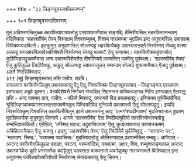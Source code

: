 +++
title = "३३ लिङ्गभूयस्त्वाधिकरणम्"

+++
१०१ लिङ्गबूयस्त्वादिगरणम्   
  
मुऩ् अदिगरणत्तिलुळ्ळ तहरवित्यावाक्यत्तोडु एगवाक्यमागैयाल् सङ्गदि; तैत्तिरीयत्तिल् तहरवित्यानन्दरम् पडिक्किऩ्ऱ 'सहस्रशीर्षम् तेवम् विश्वाक्षम् विश्वशम्बुवम्, विश्वम् नारायणम्' मुदलिय इन्द अऩुवागत्तिल् उबासऩम् विदिक्कप्पडविल्लै। इदऱ्कुमुऩ् अऩुवागत्तिल् सॊल्लप्पट्ट तहरवित्यैक्कु उबास्यऩाऩवऩै निर्त्तारणम् सॆय्वदु पलमा अल्लदु सगलबरवित्यावेत्यविशेषत्तै निर्त्तारणम् सॆय्वदु पलमा? ऎऩ्ऱु सम्शयम्। तहरवित्यैक्कडुत्ताऱ्पोल् कुऱिप्पिडप्पट्टुळ्ळमैयाल् अन्द उबास्यविशेषत्तैत् तीर्माऩिप्पदे वाक्यत्तिऩ् पलमॆऩ्ऱु पूर्वबक्षम्। 'सहस्रशीर्षम् तेवम्' ऎऩ्ऱु कुऱित्तुळ्ळ त्विदीयैक्कु, अडुत्तु सॊल्लप्पट्ट उबासऩत्तुडऩ् सम्बन्दम् सॊल्वदे युक्तमागैयाल् ऎऩ्बदु पूर्वबक्षम्।   
अदऩै निरसिक्किऱार् -  
३९९ (सू) लिङ्गबूयस्त्वात् तत्ति पलीय: तदबि।   
सगलमाऩ परवित्यैगळिलुम् उबास्यमाऩदु ऎदु ऎऩ्ऱु निश्सयिक्क लिङ्गबूयस्त्वात् - लिङ्गङ्गळ् एराळमाग इरुप्पदाल् अदुवे युक्तम्। वेत्यविशेषत्तै निर्णयम् सॆय्वदिल् सिह्ऩमाऩ वाक्कियङ्गळ् निऱैय इरुप्पदाल् ऎऩ्ऱवाऱु; तत्ति - अन्द वाक्यम् ताऩ्, पलीय: - वलिमै मिक्कदु, प्रगरणत्तै विड प्रबलमाऩदु। इव्विषयम् पूर्वमीमांसैयिल् श्रुदिलिङ्गवाक्यप्रगरणस्ताऩसमाक्यैगळुळ् पिन्दियदैविड मुन्दियवै प्रबलमाऩवै ऎऩ्ऱु सॊल्लप्पट्टदु। इप्पडि निश्सयिक्कुम् विषयत्तिल् तहरवित्यैयिलुम् इवऩे उबास्यऩॆऩ्ऱु काट्ट 'पत्मगोशप्रदीगाशम्' मुदलियवऱ्ऱाल् ह्रुदयम् मुदलियवऱ्ऱैक् कूऱुवदुम् पॊरुत्तमे। आगवे 'सहस्रशीर्षम्' ऎऩ्ऱ त्विदीयाश्रुदियो तहरवित्योबास्यऩोडु सम्बन्दिक्कविल्लै। एऩॆऩिल्, 'तस्मिऩ् यदन्द: तदुबासिदव्यम्' ऎऩ्ऱु क्रुत्प्रत्ययत्ताल् उबासनक्रमम् अबिहिदमागैयाल् ऎऩ्ऱु करुत्तु। इङ्गु 'सहस्रशीर्षम् तेवम्' ऎऩ्ऱु त्विदीयैयै कुऱिप्पिट्टदु - 'नारायण: पर:', 'नारायण: स्तिद:', 'परमात्मा व्यवस्तिद:' मुदलियवऱ्ऱोडु ऒत्तिरुप्पदाल् प्रदमार्त्तत्तिल् वन्ददु। आगैयाल् - अन्दन्द परवित्यैगळिलुळ्ळ परप्रह्म, परदत्व, परम्ज्योदिस्, परमात्मा, अक्षर, शिव, शम्बुशप्तङ्गळाल् अन्दन्द उबास्यर्गळैक् कूऱि प्रगरणत्तैक् काट्टिलुम् पलवत्ताऩ वाक्यत्ताले अवर्गळुक्कु नारायणत्वत्तै विदिप्पदाल् इन्द अऩुवागम् परवित्यावेत्यविशेषत्तै निर्त्तारणम् सॆय्वदऱ्काऩदु ऎऩ्ऱु सित्तम्।

